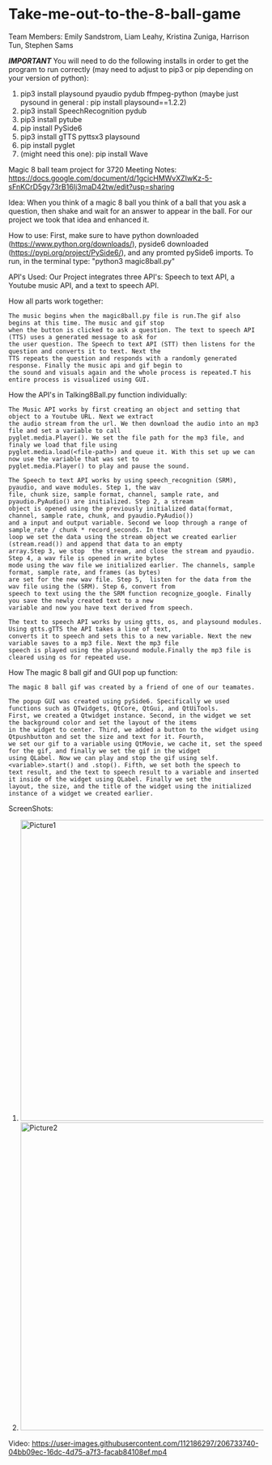 # Take-me-out-to-the-8-ball-game

Team Members: Emily Sandstrom, Liam Leahy, Kristina Zuniga, Harrison Tun, Stephen Sams

***IMPORTANT***
You will need to do the following installs in order to get the program to run correctly (may need to adjust to pip3 or pip depending on your version of python):
1. pip3 install playsound pyaudio pydub ffmpeg-python (maybe just pysound in general : pip install playsound==1.2.2)
2. pip3 install SpeechRecognition pydub
3. pip3 install pytube
4. pip install PySide6
5. pip3 install gTTS pyttsx3 playsound
6. pip install pyglet
7. (might need this one): pip install Wave

Magic 8 ball team project for 3720 
Meeting Notes: https://docs.google.com/document/d/1gcicHMWvXZIwKz-5-sFnKCrD5gy73rB16Ij3maD42tw/edit?usp=sharing 

Idea:
    When you think of a magic 8 ball you think of a ball that you ask a question, then shake and 
    wait for an answer to appear in the ball. For our project we took that idea and enhanced it.

How to use:
    First, make sure to have python downloaded (https://www.python.org/downloads/), pyside6 downloaded (https://pypi.org/project/PySide6/), and any promted pySide6 imports. To run, in the terminal type: "python3 magic8ball.py" 

API's Used:
    Our Project integrates three API's: Speech to text API, a Youtube music API, and a text to 
    speech API. 


How all parts work together:

    The music begins when the magic8ball.py file is run.The gif also begins at this time. The music and gif stop
    when the button is clicked to ask a question. The text to speech API (TTS) uses a generated message to ask for 
    the user question. The Speech to text API (STT) then listens for the question and converts it to text. Next the 
    TTS repeats the question and responds with a randomly generated response. Finally the music api and gif begin to 
    the sound and visuals again and the whole process is repeated.T his entire process is visualized using GUI.


How the API's in Talking8Ball.py function individually:

    The Music API works by first creating an object and setting that object to a Youtube URL. Next we extract 
    the audio stream from the url. We then download the audio into an mp3 file and set a variable to call 
    pyglet.media.Player(). We set the file path for the mp3 file, and finaly we load that file using 
    pyglet.media.load(<file-path>) and queue it. With this set up we can now use the variable that was set to 
    pyglet.media.Player() to play and pause the sound.

    The Speech to text API works by using speech_recognition (SRM), pyaudio, and wave modules. Step 1, the wav 
    file, chunk size, sample format, channel, sample rate, and pyaudio.PyAudio() are initialized. Step 2, a stream 
    object is opened using the previously initialized data(format, channel, sample rate, chunk, and pyaudio.PyAudio()) 
    and a input and output variable. Second we loop through a range of sample_rate / chunk * record_seconds. In that 
    loop we set the data using the stream object we created earlier (stream.read()) and append that data to an empty 
    array.Step 3, we stop  the stream, and close the stream and pyaudio. Step 4, a wav file is opened in write bytes 
    mode using the wav file we initialized earlier. The channels, sample format, sample rate, and frames (as bytes) 
    are set for the new wav file. Step 5,  listen for the data from the wav file using the (SRM). Step 6, convert from 
    speech to text using the the SRM function recognize_google. Finally you save the newly created text to a new 
    variable and now you have text derived from speech.

    The text to speech API works by using gtts, os, and playsound modules. Using gtts.gTTS the API takes a line of text, 
    converts it to speech and sets this to a new variable. Next the new variable saves to a mp3 file. Next the mp3 file 
    speech is played using the playsound module.Finally the mp3 file is cleared using os for repeated use.

How The magic 8 ball gif and GUI pop up function:

    The magic 8 ball gif was created by a friend of one of our teamates.

    The popup GUI was created using pySide6. Specifically we used functions such as QTwidgets, QtCore, QtGui, and QtUiTools. 
    First, we created a Qtwidget instance. Second, in the widget we set the background color and set the layout of the items 
    in the widget to center. Third, we added a button to the widget using Qtpushbutton and set the size and text for it. Fourth,
    we set our gif to a variable using QtMovie, we cache it, set the speed for the gif, and finally we set the gif in the widget 
    using QLabel. Now we can play and stop the gif using self.<variable>.start() and .stop(). Fifth, we set both the speech to 
    text result, and the text to speech result to a variable and inserted it inside of the widget using QLabel. Finally we set the 
    layout, the size, and the title of the widget using the initialized instance of a widget we created earlier. 



ScreenShots:

1. <img width="595" alt="Picture1" src="https://user-images.githubusercontent.com/112186297/206731502-b4327a11-6abd-44f6-8faf-1f06babc1c52.png">
2. <img width="609" alt="Picture2" src="https://user-images.githubusercontent.com/112186297/206731505-8a565375-4476-4821-a8f6-ff36299aa4eb.png">

Video:
https://user-images.githubusercontent.com/112186297/206733740-04bb09ec-16dc-4d75-a7f3-facab84108ef.mp4

